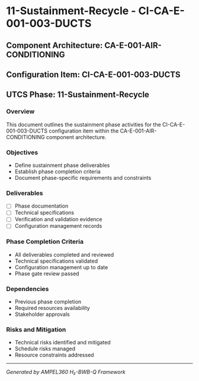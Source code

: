 # 11-Sustainment-Recycle - CI-CA-E-001-003-DUCTS

## Component Architecture: CA-E-001-AIR-CONDITIONING
## Configuration Item: CI-CA-E-001-003-DUCTS
## UTCS Phase: 11-Sustainment-Recycle

### Overview
This document outlines the sustainment phase activities for the CI-CA-E-001-003-DUCTS configuration item within the CA-E-001-AIR-CONDITIONING component architecture.

### Objectives
- Define sustainment phase deliverables
- Establish phase completion criteria
- Document phase-specific requirements and constraints

### Deliverables
- [ ] Phase documentation
- [ ] Technical specifications
- [ ] Verification and validation evidence
- [ ] Configuration management records

### Phase Completion Criteria
- All deliverables completed and reviewed
- Technical specifications validated
- Configuration management up to date
- Phase gate review passed

### Dependencies
- Previous phase completion
- Required resources availability
- Stakeholder approvals

### Risks and Mitigation
- Technical risks identified and mitigated
- Schedule risks managed
- Resource constraints addressed

---
*Generated by AMPEL360 H₂-BWB-Q Framework*
